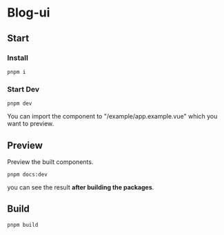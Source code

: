 # Blog-ui

## Start

### Install

```shell
pnpm i
```

### Start Dev

```shell
pnpm dev
```

You can import the component to "/example/app.example.vue" which you want to preview.

## Preview

Preview the built components.

```shell
pnpm docs:dev
```

you can see the result **after building the packages**.

## Build

```shell
pnpm build
```
